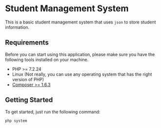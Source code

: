 # Student Management System

This is a basic student management system that uses `json` to store student information.

## Requirements

Before you can start using this application, please make sure you have the following tools installed on your machine.

* PHP >= 7.2.24
* Linux (Not really, you can use any operating system that has the right version of PHP)
* [Composer >= 1.6.3](https://getcomposer.org/download/)

## Getting Started

To get started, just run the following command:
```
php system
```

